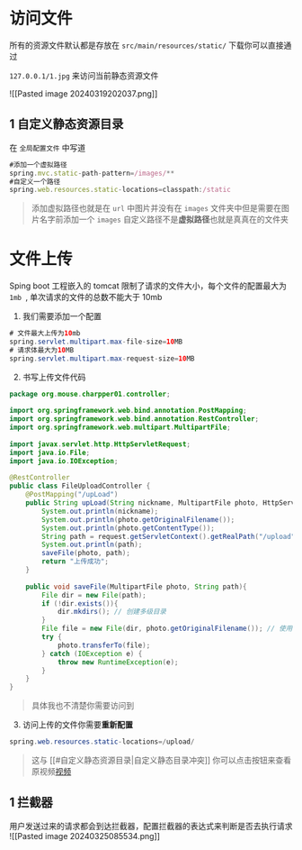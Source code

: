 # 访问文件

所有的资源文件默认都是存放在 `src/main/resources/static/` 下载你可以直接通过

`127.0.0.1/1.jpg` 来访问当前静态资源文件

![[Pasted image 20240319202037.png]]

## 1 自定义静态资源目录

在 `全局配置文件` 中写道

```js
#添加一个虚拟路径  
spring.mvc.static-path-pattern=/images/**
#自定义一个路径
spring.web.resources.static-locations=classpath:/static
```

> 添加虚拟路径也就是在 `url` 中图片并没有在 `images` 文件夹中但是需要在图片名字前添加一个 `images` 
> 自定义路径不是**虚拟路径**也就是真真在的文件夹

# 文件上传

Sping boot 工程嵌入的 tomcat 限制了请求的文件大小，每个文件的配置最大为 `1mb `, 单次请求的文件的总数不能大于 10mb

1. 我们需要添加一个配置

```java
# 文件最大上传为10mb
spring.servlet.multipart.max-file-size=10MB  
# 请求体最大为10MB
spring.servlet.multipart.max-request-size=10MB
```

2. 书写上传文件代码

```java
package org.mouse.charpper01.controller;  
  
import org.springframework.web.bind.annotation.PostMapping;  
import org.springframework.web.bind.annotation.RestController;  
import org.springframework.web.multipart.MultipartFile;  
  
import javax.servlet.http.HttpServletRequest;  
import java.io.File;  
import java.io.IOException;  
  
@RestController  
public class FileUploadController {  
    @PostMapping("/upLoad")  
    public String upLoad(String nickname, MultipartFile photo, HttpServletRequest request){  
        System.out.println(nickname);  
        System.out.println(photo.getOriginalFilename());  
        System.out.println(photo.getContentType());  
        String path = request.getServletContext().getRealPath("/upload");  
        System.out.println(path);  
        saveFile(photo, path);  
        return "上传成功";  
    }  
  
    public void saveFile(MultipartFile photo, String path){  
        File dir = new File(path);  
        if (!dir.exists()){  
            dir.mkdirs(); // 创建多级目录  
        }  
        File file = new File(dir, photo.getOriginalFilename()); // 使用File类的构造方法创建文件对象  
        try {  
            photo.transferTo(file);  
        } catch (IOException e) {  
            throw new RuntimeException(e);  
        }  
    }  
}
```

>具体我也不清楚你需要访问到

3. 访问上传的文件你需要**重新配置**

```java
spring.web.resources.static-locations=/upload/
```

> 这与 [[#自定义静态资源目录|自定义静态目录冲突]]
> 你可以点击按钮来查看原视频[视频](https://www.bilibili.com/video/BV1nV4y1s7ZN?t=523.7&p=4)

## 1 拦截器

用户发送过来的请求都会到达拦截器，配置拦截器的表达式来判断是否去执行请求 ![[Pasted image 20240325085534.png]]
